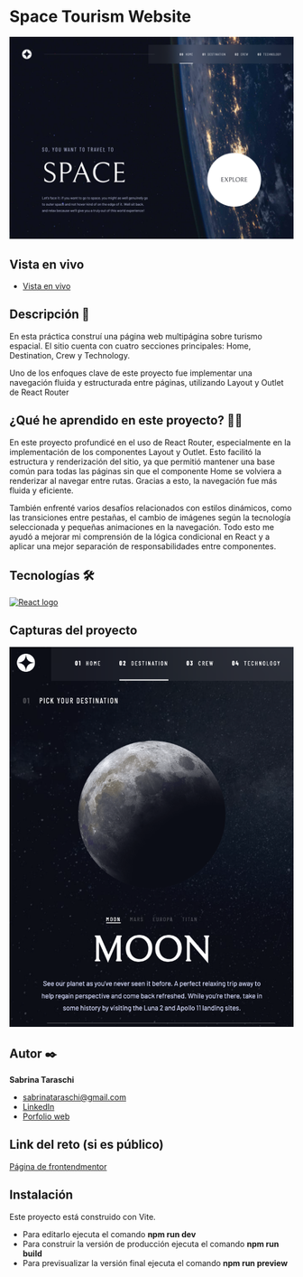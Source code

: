 # Space Tourism Website

<p>
    <img src="https://raw.githubusercontent.com/sabts/space-tourism-website/refs/heads/main/design/Desktop%20-%20Home.png" alt="Imagen del proyecto">
</p>

## Vista en vivo

<ul>
    <li>
        <a target="_blank" href="">Vista en vivo</a>
    </li>
</ul>

## Descripción 📑

En esta práctica construí una página web multipágina sobre turismo espacial. El sitio cuenta con cuatro secciones principales: Home, Destination, Crew y Technology.

Uno de los enfoques clave de este proyecto fue implementar una navegación fluida y estructurada entre páginas, utilizando Layout y Outlet de React Router

## ¿Qué he aprendido en este proyecto? 🙇🏻

En este proyecto profundicé en el uso de React Router, especialmente en la implementación de los componentes Layout y Outlet. Esto facilitó la estructura y renderización del sitio, ya que permitió mantener una base común para todas las páginas sin que el componente Home se volviera a renderizar al navegar entre rutas. Gracias a esto, la navegación fue más fluida y eficiente.

También enfrenté varios desafíos relacionados con estilos dinámicos, como las transiciones entre pestañas, el cambio de imágenes según la tecnología seleccionada y pequeñas animaciones en la navegación. Todo esto me ayudó a mejorar mi comprensión de la lógica condicional en React y a aplicar una mejor separación de responsabilidades entre componentes.

## Tecnologías 🛠

<!-- Iconos sacados de: https://github.com/alexandresanlim/Badges4-README.md-Profile?tab=readme-ov-file#-languages- -->

<p>
    <a href="https://es.wikipedia.org/wiki/React">
        <img src="https://img.shields.io/badge/React-20232A?style=for-the-badge&logo=react&logoColor=61DAFB" alt="React logo">
    </a>
</p>

## Capturas del proyecto

<p>
   <img src="https://raw.githubusercontent.com/sabts/space-tourism-website/refs/heads/main/design/tablet-destination-page.png" alt="destination page">
</p>

## Autor ✒️

**Sabrina Taraschi**

<ul>
    <li>
        <a href="sabrinataraschi@gmail.com">sabrinataraschi@gmail.com</a>
    </li>
    <li>
        <a href="https://www.linkedin.com/in/sabrina-taraschi/">LinkedIn</a>
    </li>
    <li>
        <a href="https://tu-dominio.com/">Porfolio web</a>
    </li>
</ul>

## Link del reto (si es público)

<a href="https://www.frontendmentor.io/challenges/space-tourism-multipage-website-gRWj1URZ3">Página de frontendmentor</a>

## Instalación

Este proyecto está construido con Vite.

- Para editarlo ejecuta el comando <b>npm run dev</b>
- Para construir la versión de producción ejecuta el comando <b>npm run build</b>
- Para previsualizar la versión final ejecuta el comando <b>npm run preview</b>
